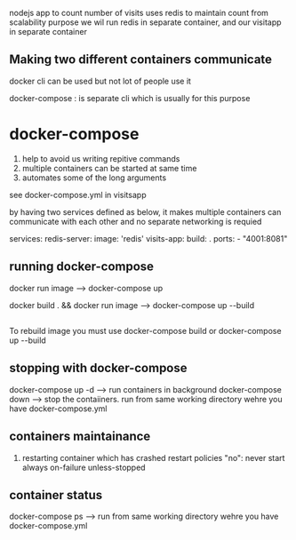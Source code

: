 nodejs app to count number of visits
uses redis to maintain count
from scalability purpose we wil run redis in separate container,
and our visitapp in separate container

## Making two different containers communicate
docker cli  can be used but not lot of people use it

docker-compose : is separate cli which is usually for this purpose

# docker-compose
1. help to avoid us writing repitive commands
2. multiple containers can be started at same time
3. automates some of the long arguments

see docker-compose.yml in visitsapp

by having two services defined as below, it makes multiple containers can communicate with each other and no separate networking is requied

services:
  redis-server:
    image: 'redis'
  visits-app:
    build: .
    ports:
      - "4001:8081"


## running docker-compose
docker run image --> docker-compose up

docker build . && docker run image --> docker-compose up --build

## 
To rebuild  image you must use 
docker-compose build 
or 
docker-compose up --build

##  stopping with docker-compose
docker-compose up -d --> run containers in background
docker-compose down --> stop the contaiiners. run from same working directory wehre you have docker-compose.yml

## containers maintainance
1. restarting container which has crashed
restart policies
    "no": never start
    always
    on-failure
    unless-stopped

## container status
docker-compose ps --> run from same working directory wehre you have docker-compose.yml


